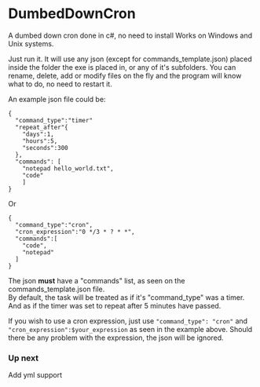 # DumbedDownCron
A dumbed down cron done in c#, no need to install
Works on Windows and Unix systems.

Just run it. It will use any json (except for commands_template.json) placed inside the folder the exe is placed in, or any of it's subfolders. You can rename, delete, add or modify files on the fly and the program will know what to do, no need to restart it.

An example json file could be:
```
{
  "command_type":"timer"
  "repeat_after"{
    "days":1,
    "hours":5,
    "seconds":300
  },
  "commands": [
    "notepad hello_world.txt",
    "code"
    ]
}
```
Or
```
{
  "command_type":"cron",
  "cron_expression":"0 */3 * ? * *",
  "commands":[
    "code",
    "notepad"
  ]
}
```

The json **must** have a "commands" list, as seen on the commands_template.json file.<br>
By default, the task will be treated as if it's "command_type" was a timer. And as if the timer was set to repeat after 5 minutes have passed.

If you wish to use a cron expression, just use `"command_type": "cron"` and `"cron_expression":$your_expression` as seen in the example above. Should there be any problem with the expression, the json will be ignored.

### Up next 
Add yml support
